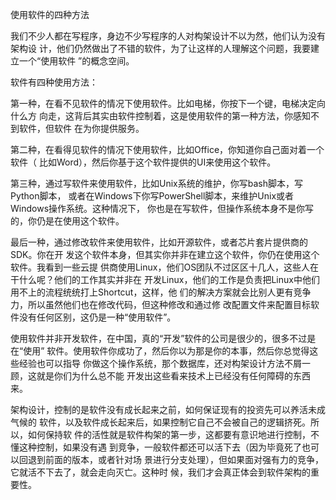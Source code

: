     
使用软件的四种方法

我们不少人都在写程序，身边不少写程序的人对构架设计不以为然，他们认为没有架构设
计，他们仍然做出了不错的软件，为了让这样的人理解这个问题，我要建立一个“使用软件
”的概念空间。

软件有四种使用方法：

第一种，在看不见软件的情况下使用软件。比如电梯，你按下一个键，电梯决定向什么方
向走，这背后其实由软件控制着，这是使用软件的第一种方法，你感知不到软件，但软件
在为你提供服务。

第二种，在看得见软件的情况下使用软件，比如Office，你知道你自己面对着一个软件（
比如Word），然后你基于这个软件提供的UI来使用这个软件。

第三种，通过写软件来使用软件，比如Unix系统的维护，你写bash脚本，写Python脚本，
或者在Windows下你写PowerShell脚本，来维护Unix或者Windows操作系统。这种情况下，
你也是在写软件，但操作系统本身不是你写的，你仍是在使用这个软件。

最后一种，通过修改软件来使用软件，比如开源软件，或者芯片套片提供商的SDK。你在开
发这个软件本身，但其实你并非在建立这个软件，你仍在使用这个软件。我看到一些云提
供商使用Linux，他们OS团队不过区区十几人，这些人在干什么呢？他们的工作其实并非在
开发Linux，他们的工作是负责把Linux中他们用不上的流程统统打上Shortcut，这样，他
们的解决方案就会比别人更有竞争力，所以虽然他们也在修改代码，但这种修改和通过修
改配置文件来配置目标软件没有任何区别，这仍是一种“使用软件”。

使用软件并非开发软件，在中国，真的“开发”软件的公司是很少的，很多不过是在“使用”
软件。使用软件你成功了，然后你以为那是你的本事，然后你总觉得这些经验也可以指导
你做这个操作系统，那个数据库，还对构架设计方法不屑一顾，这就是你们为什么总不能
开发出这些看来技术上已经没有任何障碍的东西来。

架构设计，控制的是软件没有成长起来之前，如何保证现有的投资先可以养活未成气候的
软件，以及软件成长起来后，如果控制它自己不会被自己的逻辑挤死。所以，如何保持软
件的活性就是软件构架的第一步，这都要有意识地进行控制，不懂这种控制，如果没有遇
到竞争，一般软件都还可以活下去（因为毕竟死了也可以回退到前面的版本，或者针对场
景进行分支处理），但如果面对强有力的竞争，它就活不下去了，就会走向灭亡。这种时
候，我们才会真正体会到软件架构的重要性。

